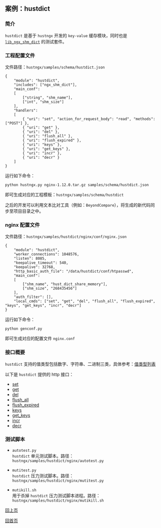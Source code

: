 案例：hustdict
--

### 简介 ###

`hustdict` 是基于 `hustngx` 开发的 `key-value` 缓存模块，同时也是 [`lib_ngx_shm_dict`](../advanced/lib_hustngx/core_module.md) 的测试套件。

### 工程配置文件 ###

文件路径：`hustngx/samples/schema/hustdict.json`

    {
	    "module": "hustdict",
	    "includes": ["ngx_shm_dict"],
	    "main_conf":
	    [
	        ["string", "shm_name"],
	        ["int", "shm_size"]
	    ],
	    "handlers":
	    [
	        { "uri": "set", "action_for_request_body": "read", "methods": ["POST"] },
	        { "uri": "get" },
	        { "uri": "del" },
	        { "uri": "flush_all" },
	        { "uri": "flush_expired" },
	        { "uri": "keys" },
	        { "uri": "get_keys" },
	        { "uri": "incr" },
	        { "uri": "decr" }
	    ]
	}

运行如下命令：

    python hustngx.py nginx-1.12.0.tar.gz samples/schema/hustdict.json

即可生成对应的工程模板：`hustngx/samples/schema/hustdict`

之后的开发可以利用文本比对工具（例如：`BeyondCompare`），将生成的新代码同步至项目目录之中。

### nginx 配置文件 ###

文件路径：`hustngx/samples/hustdict/nginx/conf/nginx.json`

    {
	    "module": "hustdict",
	    "worker_connections": 1048576,
	    "listen": 8085,
	    "keepalive_timeout": 540,
	    "keepalive": 32768,
	    "http_basic_auth_file": "/data/hustdict/conf/htpasswd",
	    "main_conf":
	    [
	        ["shm_name", "hust_dict_share_memory"],
	        ["shm_size", "268435456"]
	    ],
	    "auth_filter": [],
	    "local_cmds": ["set", "get", "del", "flush_all", "flush_expired", "keys", "get_keys", "incr", "decr"]
	}

运行如下命令：

    python genconf.py

即可生成对应的配置文件 `nginx.conf`

### 接口概要 ###
`hustdict` 支持的值类型包括数字、字符串、二进制三类，具体参考：[值类型列表](hustdict/types.md)

以下是 `hustdict` 提供的 http 接口：

* [set](hustdict/set.md)
* [get](hustdict/get.md)
* [del](hustdict/del.md)
* [flush_all](hustdict/flush_all.md)
* [flush_expired](hustdict/flush_expired.md)
* [keys](hustdict/keys.md)
* [get_keys](hustdict/get_keys.md)
* [incr](hustdict/incr.md)
* [decr](hustdict/decr.md)

### 测试脚本 ###

* `autotest.py`  
`hustdict` 单元测试脚本。路径：`hustngx/samples/hustdict/nginx/autotest.py`  

* `mutitest.py`  
`hustdict` 压力测试脚本。路径：`hustngx/samples/hustdict/nginx/mutitest.py`  

* `mutikill.sh`  
用于杀掉 `hustdict` 压力测试脚本进程。路径：`hustngx/samples/hustdict/nginx/mutikill.sh`  

[回上页](index.md)

[回首页](../index.md)